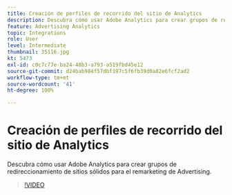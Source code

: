 ```yaml
---
title: Creación de perfiles de recorrido del sitio de Analytics
description: Descubra cómo usar Adobe Analytics para crear grupos de redireccionamiento de sitios sólidos para el remarketing de Advertising Cloud.
feature: Advertising Analytics
topic: Integrations
role: User
level: Intermediate
thumbnail: 35116.jpg
kt: 5473
exl-id: c0c7c77e-ba24-48b3-a793-a519fbd45e12
source-git-commit: d24bab984f57dbf197c5f6fb39d0a82e6fcf2ad2
workflow-type: tm+mt
source-wordcount: '41'
ht-degree: 100%

---
```


# Creación de perfiles de recorrido del sitio de Analytics

Descubra cómo usar Adobe Analytics para crear grupos de redireccionamiento de sitios sólidos para el remarketing de Advertising.

>[!VIDEO](https://video.tv.adobe.com/v/35116/?quality=12&learn=on)
